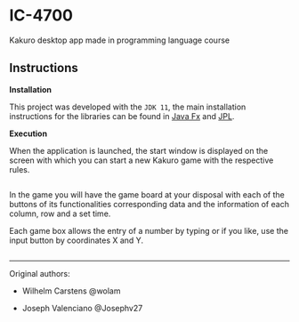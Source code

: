 # IC-4700
Kakuro desktop app made in programming language course

## Instructions

**Installation**

This project was developed with the `JDK 11`, the main installation instructions for the libraries can be found in 
[Java Fx](https://www.jetbrains.com/help/idea/javafx.html) and [JPL](https://www.swi-prolog.org/FAQ/Java.html).

**Execution**

When the application is launched, the start window is displayed on the screen with which you can start a new Kakuro game with the respective rules.

![]()

In the game you will have the game board at your disposal
with each of the buttons of its functionalities
corresponding data and the information of each column, row and a set time.

Each game box allows the entry of a number by typing or if you like, use the input button by coordinates
X and Y.

![]()

---
Original authors:

- Wilhelm Carstens @wolam

- Joseph Valenciano @Josephv27


